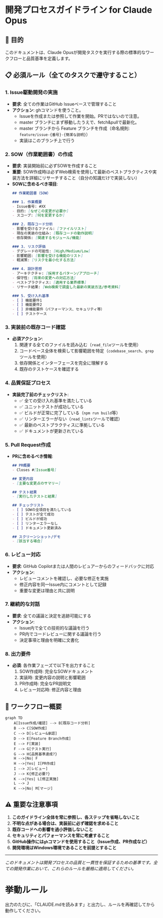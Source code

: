 # 開発プロセスガイドライン for Claude Opus

## 🎯 目的
このドキュメントは、Claude Opusが開発タスクを実行する際の標準的なワークフローと品質基準を定義します。

## 📋 必須ルール（全てのタスクで遵守すること）

### 1. Issue駆動開発の実施
- **要求**: 全ての作業はGitHub Issueベースで管理すること
- **アクション**: ghコマンドを使うこと。
  - Issueを作成または参照して作業を開始。PRではないので注意。
  - master ブランチにまず移動したうえで、fetch&pullで最新化。
  - master ブランチから Feature ブランチを作成（命名規則: `feature/issue-{番号}-{簡潔な説明}`）
  - 実装はこのブランチ上で行う

### 2. SOW（作業範囲書）の作成
- **要求**: 実装開始前に必ずSOWを作成すること
- **重要**: SOW作成時は必ずWeb検索を使用して最新のベストプラクティスや実装方法を詳細にリサーチすること（自分の知識だけで実装しない）
- **SOWに含めるべき項目**:
  ```markdown
  ## 作業範囲書（SOW）
  
  ### 1. 作業概要
  - Issue番号: #XX
  - 目的: [なぜこの変更が必要か]
  - スコープ: [何を変更するか]
  
  ### 2. 既存コード分析
  - 影響を受けるファイル: [ファイルリスト]
  - 現在の実装の仕組み: [既存コードの動作説明]
  - 依存関係: [関連するモジュール/機能]
  
  ### 3. リスク評価
  - デグレードの可能性: [High/Medium/Low]
  - 影響範囲: [影響を受ける機能のリスト]
  - 軽減策: [リスクを最小化する方法]
  
  ### 4. 設計思想
  - アーキテクチャ: [採用するパターン/アプローチ]
  - 保守性: [将来の変更への対応方法]
  - ベストプラクティス: [適用する業界標準]
  - リサーチ結果: [Web検索で調査した最新の実装方法/参考資料]
  
  ### 5. 受け入れ基準
  - [ ] 機能要件1
  - [ ] 機能要件2
  - [ ] 非機能要件（パフォーマンス、セキュリティ等）
  - [ ] テストケース
  ```

### 3. 実装前の既存コード確認
- **必須アクション**:
  1. 関連する全てのファイルを読み込む（`read_file`ツールを使用）
  2. コードベース全体を検索して影響範囲を特定（`codebase_search`、`grep`ツールを使用）
  3. 依存関係とインターフェースを完全に理解する
  4. 既存のテストケースを確認する

### 4. 品質保証プロセス
- **実装完了前のチェックリスト**:
  - ✅ 全ての受け入れ基準を満たしている
  - ✅ ユニットテストが成功している
  - ✅ ビルドが正常に完了している（`npm run build`等）
  - ✅ リンターエラーがない（`read_lints`ツールで確認）
  - ✅ 最新のベストプラクティスに準拠している
  - ✅ ドキュメントが更新されている

### 5. Pull Request作成
- **PRに含めるべき情報**:
  ```markdown
  ## PR概要
  - Closes #[Issue番号]
  
  ## 変更内容
  - [主要な変更点のサマリー]
  
  ## テスト結果
  - [実行したテストと結果]
  
  ## チェックリスト
  - [ ] SOWの全項目を満たしている
  - [ ] テストが全て成功
  - [ ] ビルドが成功
  - [ ] リンターエラーなし
  - [ ] ドキュメント更新済み
  
  ## スクリーンショット/デモ
  - [該当する場合]
  ```

### 6. レビュー対応
- **要求**: GitHub Copilotまたは人間のレビュアーからのフィードバックに対応
- **アクション**:
  - レビューコメントを確認し、必要な修正を実施
  - 修正内容を同一Issue内にコメントとして記録
  - 重要な変更は理由と共に説明

### 7. 継続的な対話
- **要求**: 全ての議論と決定を追跡可能にする
- **アクション**:
  - Issue内で全ての技術的な議論を行う
  - PR内でコードレビューに関する議論を行う
  - 決定事項と理由を明確に文書化

### 8. 出力要件
- **必須**: 各作業フェーズで以下を出力すること
  1. SOW作成時: 完全なSOWドキュメント
  2. 実装時: 変更内容の説明と影響範囲
  3. PR作成時: 完全なPR説明文
  4. レビュー対応時: 修正内容と理由

## 🔄 ワークフロー概要

```mermaid
graph TD
    A[Issue作成/確認] --> B[既存コード分析]
    B --> C[SOW作成]
    C --> D[レビュー&承認]
    D --> E[Feature Branch作成]
    E --> F[実装]
    F --> G[テスト実行]
    G --> H{品質基準達成?}
    H -->|No| F
    H -->|Yes| I[PR作成]
    I --> J[レビュー]
    J --> K{修正必要?}
    K -->|Yes| L[修正実施]
    L --> J
    K -->|No| M[マージ]
```

## ⚠️ 重要な注意事項

1. **このガイドライン全体を常に参照し、各ステップを省略しないこと**
2. **不明な点がある場合は、実装前に必ず確認を求めること**
3. **既存コードへの影響を過小評価しないこと**
4. **セキュリティとパフォーマンスを常に考慮すること**
5. **GitHub操作には`gh`コマンドを使用すること（Issue作成、PR作成など）**
6. **開発環境はWindows環境であることを前提とすること**

---
*このドキュメントは開発プロセスの品質と一貫性を保証するための基準です。全ての開発作業において、これらのルールを厳格に適用してください。*

# 挙動ルール
出力のたびに、「CLAUDE.mdを読みます」と出力し、ルールを再確認してから動作してください。